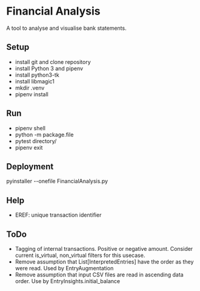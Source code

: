 # Financial Analysis

A tool to analyse and visualise bank statements. 

## Setup
* install git and clone repository
* install Python 3 and pipenv
* install python3-tk
* install libmagic1
* mkdir .venv
* pipenv install

## Run 
* pipenv shell
* python -m package.file
* pytest directory/
* pipenv exit

## Deployment
pyinstaller --onefile FinancialAnalysis.py

## Help
* EREF: unique transaction identifier 

## ToDo
* Tagging of internal transactions. Positive or negative amount. Consider current is_virtual, non_virtual filters for this usecase.
* Remove assumption that List[InterpretedEntries] have the order as they were read. Used by EntryAugmentation
* Remove assumption that input CSV files are read in ascending data order. Use by EntryInsights.initial_balance
